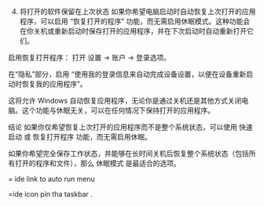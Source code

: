 4. 将打开的软件保留在上次状态
如果你希望电脑启动时自动恢复上次打开的应用程序，可以启用 “恢复打开的程序” 功能，而无需启用休眠模式。这种功能会在你关机或重新启动时保存打开的应用程序，并在下次启动时自动重新打开它们。

启用恢复打开程序：
打开 设置 → 账户 → 登录选项。

在“隐私”部分，启用 “使用我的登录信息来自动完成设备设置，以便在设备重新启动时恢复我的应用程序”。

这将允许 Windows 自动恢复应用程序，无论你是通过关机还是其他方式关闭电脑。这个功能与休眠无关，可以在任何情况下保持打开的应用程序。

结论
如果你仅希望恢复上次打开的应用程序而不是整个系统状态，可以使用 快速启动 或 恢复打开程序 功能，而无需启用休眠。

如果你希望完全保存工作状态，并能够在长时间关机后恢复整个系统状态（包括所有打开的程序和文件），那么 休眠模式 是最适合的选项。


= ide link to auto run menu

=ide icon pin tha taskbar .
